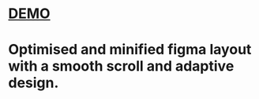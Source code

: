 <h1><a href="https://ivan-kononchuk.github.io/Figma-layout2/"> DEMO</a></h1>
<h1>Optimised and minified figma layout with a smooth scroll and adaptive design.</h1>
